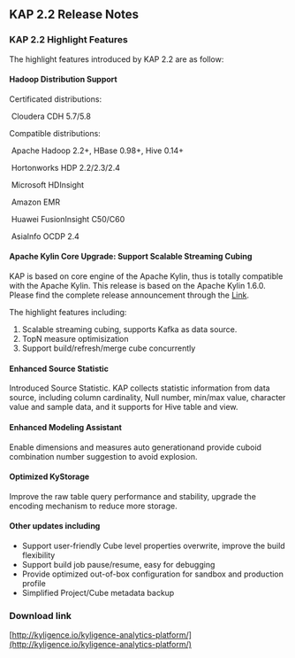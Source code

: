 ## KAP 2.2 Release Notes

### KAP 2.2 Highlight Features

The highlight features introduced by KAP 2.2 are as follow:

#### Hadoop Distribution Support

Certificated distributions:

​	Cloudera CDH 5.7/5.8

Compatible distributions:

​	Apache Hadoop 2.2+, HBase 0.98+, Hive 0.14+

​	Hortonworks HDP 2.2/2.3/2.4

​	Microsoft HDInsight

​	Amazon EMR

​	Huawei FusionInsight C50/C60

​	AsiaInfo OCDP 2.4

#### Apache Kylin Core Upgrade: Support Scalable Streaming Cubing

KAP is based on core engine of the Apache Kylin, thus is totally compatible with the Apache Kylin. This release is based on the Apache Kylin 1.6.0. Please find the complete release announcement through the [Link](https://kylin.apache.org/docs16/release_notes.html).

The highlight features including:

1. Scalable streaming cubing, supports Kafka as data source.
2. TopN measure optimisization
3. Support build/refresh/merge cube concurrently

#### Enhanced Source Statistic

Introduced Source Statistic. KAP collects statistic information from data source, including column cardinality, Null number, min/max value, character value and sample data, and it supports for Hive table and view.

#### Enhanced Modeling Assistant

Enable dimensions and measures auto generationand provide cuboid combination number suggestion to avoid explosion.

#### Optimized KyStorage

Improve the raw table query performance and stability, upgrade the encoding mechanism to reduce more storage.

#### Other updates including

- Support user-friendly Cube level properties overwrite, improve the build flexibility
- Support build job pause/resume, easy for debugging
- Provide optimized out-of-box configuration for sandbox and production profile
- Simplified Project/Cube metadata backup

### Download link

[http://kyligence.io/kyligence-analytics-platform/](http://kyligence.io/kyligence-analytics-platform/)



